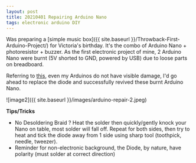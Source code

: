 ```yaml
---
layout: post
title: 20210401 Repairing Arduino Nano
tags: electronic arduino DIY
---
```


Was preparing a [simple music box]({{ site.baseurl }}/Throwback-First-Arduino-Project/) for Victoria's birthday. It's the combo of Arduino Nano + photoresistor + buzzer. 
As the first electronic project of mine, 2 Arduino Nano were burnt \(5V shorted to GND, powered by USB\) due to loose parts on breadboard.

Referring to [this](https://www.instructables.com/How-to-Fix-Fried-Arduino-NanoUnoMega/), even my Arduinos do not have visible damage, I'd go ahead to replace the diode and successfully revived these burnt Arduino Nano.

![image2]({{ site.baseurl }}/images/arduino-repair-2.jpeg)

**Tips/Tricks**
- No Desoldering Braid ? Heat the solder then quickly/gently knock your Nano on table, most solder will fall off. Repeat for both sides, then try to heat and tick the diode away from 1 side using sharp tool \(toothpick, needle, tweezer\).
- Reminder for non-electronic background, the Diode, by nature, have polarity \(must solder at correct direction\)